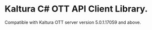 # Kaltura C# OTT API Client Library.
Compatible with Kaltura OTT server version 5.0.1.17059 and above.

